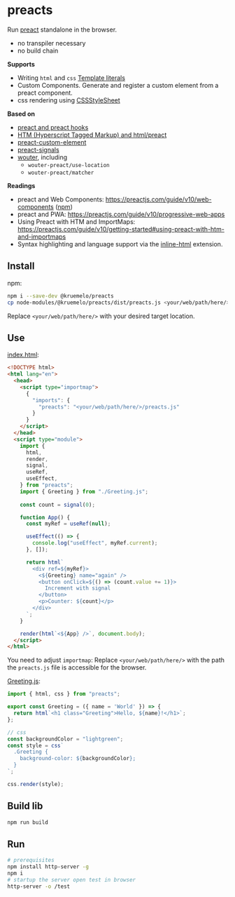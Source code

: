 # preacts

Run [preact](https://github.com/preactjs/preact) standalone in the browser.

- no transpiler necessary
- no build chain

**Supports**

- Writing `html` and `css` [Template literals](https://developer.mozilla.org/en-US/docs/Web/JavaScript/Reference/Template_literals)
- Custom Components. Generate and register a custom element from a preact component.
- css rendering using [CSSStyleSheet](https://web.dev/articles/constructable-stylesheets)

**Based on**

- [preact and preact hooks](https://github.com/preactjs/preact)
- [HTM (Hyperscript Tagged Markup) and html/preact](https://github.com/developit/htm)
- [preact-custom-element](https://github.com/preactjs/preact-custom-element)
- [preact-signals](https://github.com/preactjs/signals)
- [wouter](https://www.npmjs.com/package/wouter), including
  - `wouter-preact/use-location`
  - `wouter-preact/matcher`

**Readings**

- preact and Web Components: <https://preactjs.com/guide/v10/web-components> ([npm](https://www.npmjs.com/package/preact-custom-element))
- preact and PWA: <https://preactjs.com/guide/v10/progressive-web-apps>
- Using Preact with HTM and ImportMaps: <https://preactjs.com/guide/v10/getting-started#using-preact-with-htm-and-importmaps>
- Syntax highlighting and language support via the [inline-html](https://marketplace.visualstudio.com/items?itemName=pushqrdx.inline-html) extension.

## Install

npm:

```bash
npm i --save-dev @kruemelo/preacts
cp node-modules/@kruemelo/preacts/dist/preacts.js <your/web/path/here/>preacts.js
```

Replace `<your/web/path/here/>` with your desired target location.

## Use

[index.html](./test/index.html):

```html
<!DOCTYPE html>
<html lang="en">
  <head>
    <script type="importmap">
      {
        "imports": {
          "preacts": "<your/web/path/here/>/preacts.js"
        }
      }
    </script>    
  </head>
  <script type="module">
    import {
      html,
      render,
      signal,
      useRef,
      useEffect,
    } from "preacts";
    import { Greeting } from "./Greeting.js";
  
    const count = signal(0);

    function App() {
      const myRef = useRef(null);

      useEffect(() => {
        console.log("useEffect", myRef.current);
      }, []);

      return html`
        <div ref=${myRef}>
          <${Greeting} name="again" />
          <button onClick=${() => (count.value += 1)}>
            Increment with signal
          </button>
          <p>Counter: ${count}</p>
        </div>
      `;
    }

    render(html`<${App} />`, document.body);
  </script>
</html>
```

You need to adjust `importmap`: Replace `<your/web/path/here/>` with the path the `preacts.js` file is accessible for the browser.

[Greeting.js](./test/Greeting.js):

```js
import { html, css } from "preacts";

export const Greeting = ({ name = 'World' }) => {
  return html`<h1 class="Greeting">Hello, ${name}!</h1>`;
};

// css
const backgroundColor = "lightgreen";
const style = css`
  .Greeting {
    background-color: ${backgroundColor};
  }
`;

css.render(style);
```

## Build lib

```bash
npm run build
```

## Run

```bash
# prerequisites
npm install http-server -g
npm i
# startup the server open test in browser
http-server -o /test
```
